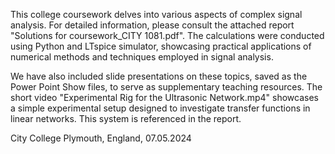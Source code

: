This college coursework delves into various aspects of complex signal analysis. For detailed information, please consult the attached report "Solutions for coursework_CITY 1081.pdf". The calculations were conducted using Python and LTspice simulator, showcasing practical applications of numerical methods and techniques employed in signal analysis.

We have also included slide presentations on these topics, saved as the Power Point Show files, to serve as supplementary teaching resources. The short video "Experimental Rig for the Ultrasonic Network.mp4" showcases a simple experimental setup designed to investigate transfer functions in linear networks. This system is referenced in the report.

City College Plymouth, England, 07.05.2024
